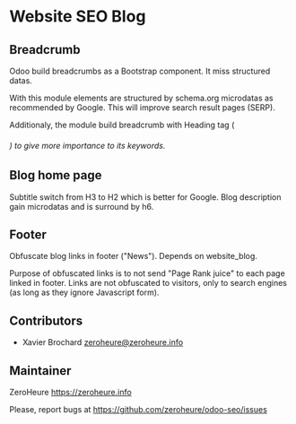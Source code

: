 # Website SEO Blog

## Breadcrumb

Odoo build breadcrumbs as a Bootstrap component. It miss structured datas.

With this module elements are structured by schema.org microdatas as recommended by Google. This will improve search result pages (SERP).

Additionaly, the module build breadcrumb with Heading tag (<h6>) to give more importance to its keywords.

## Blog home page

Subtitle switch from H3 to H2 which is better for Google. Blog description gain microdatas and is surround by h6.

## Footer

Obfuscate blog links in footer ("News"). Depends on website_blog.
 
Purpose of obfuscated links is to not send "Page Rank juice" to each page linked in footer. Links are not obfuscated to visitors, only to search engines (as long as they ignore Javascript form).


## Contributors

- Xavier Brochard zeroheure@zeroheure.info

## Maintainer

ZeroHeure
https://zeroheure.info

Please, report bugs at https://github.com/zeroheure/odoo-seo/issues
